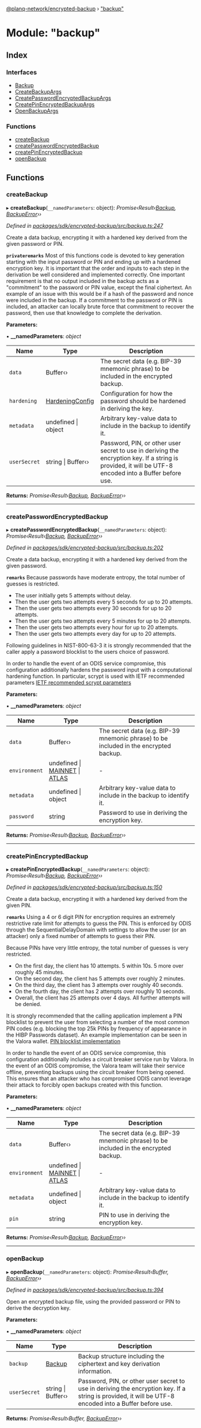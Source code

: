 [@planq-network/encrypted-backup](../README.md) › ["backup"](_backup_.md)

# Module: "backup"

## Index

### Interfaces

* [Backup](../interfaces/_backup_.backup.md)
* [CreateBackupArgs](../interfaces/_backup_.createbackupargs.md)
* [CreatePasswordEncryptedBackupArgs](../interfaces/_backup_.createpasswordencryptedbackupargs.md)
* [CreatePinEncryptedBackupArgs](../interfaces/_backup_.createpinencryptedbackupargs.md)
* [OpenBackupArgs](../interfaces/_backup_.openbackupargs.md)

### Functions

* [createBackup](_backup_.md#createbackup)
* [createPasswordEncryptedBackup](_backup_.md#createpasswordencryptedbackup)
* [createPinEncryptedBackup](_backup_.md#createpinencryptedbackup)
* [openBackup](_backup_.md#openbackup)

## Functions

###  createBackup

▸ **createBackup**(`__namedParameters`: object): *Promise‹Result‹[Backup](../interfaces/_backup_.backup.md), [BackupError](_errors_.md#backuperror)››*

*Defined in [packages/sdk/encrypted-backup/src/backup.ts:247](https://github.com/planq-network/planq-sdk/blob/master/packages/sdk/encrypted-backup/src/backup.ts#L247)*

Create a data backup, encrypting it with a hardened key derived from the given password or PIN.

**`privateremarks`** Most of this functions code is devoted to key generation starting with the input
password or PIN and ending up with a hardened encryption key. It is important that the order and
inputs to each step in the derivation be well considered and implemented correctly. One important
requirement is that no output included in the backup acts as a "commitment" to the password or PIN
value, except the final ciphertext. An example of an issue with this would be if a hash of the
password and nonce were included in the backup. If a commitment to the password or PIN is
included, an attacker can locally brute force that commitment to recover the password, then use
that knowledge to complete the derivation.

**Parameters:**

▪ **__namedParameters**: *object*

Name | Type | Description |
------ | ------ | ------ |
`data` | Buffer‹› | The secret data (e.g. BIP-39 mnemonic phrase) to be included in the encrypted backup. |
`hardening` | [HardeningConfig](../interfaces/_config_.hardeningconfig.md) | Configuration for how the password should be hardened in deriving the key. |
`metadata` | undefined &#124; object | Arbitrary key-value data to include in the backup to identify it.  |
`userSecret` | string &#124; Buffer‹› | Password, PIN, or other user secret to use in deriving the encryption key.  If a string is provided, it will be UTF-8 encoded into a Buffer before use. |

**Returns:** *Promise‹Result‹[Backup](../interfaces/_backup_.backup.md), [BackupError](_errors_.md#backuperror)››*

___

###  createPasswordEncryptedBackup

▸ **createPasswordEncryptedBackup**(`__namedParameters`: object): *Promise‹Result‹[Backup](../interfaces/_backup_.backup.md), [BackupError](_errors_.md#backuperror)››*

*Defined in [packages/sdk/encrypted-backup/src/backup.ts:202](https://github.com/planq-network/planq-sdk/blob/master/packages/sdk/encrypted-backup/src/backup.ts#L202)*

Create a data backup, encrypting it with a hardened key derived from the given password.

**`remarks`** Because passwords have moderate entropy, the total number of guesses is restricted.
  * The user initially gets 5 attempts without delay.
  * Then the user gets two attempts every 5 seconds for up to 20 attempts.
  * Then the user gets two attempts every 30 seconds for up to 20 attempts.
  * Then the user gets two attempts every 5 minutes for up to 20 attempts.
  * Then the user gets two attempts every hour for up to 20 attempts.
  * Then the user gets two attempts every day for up to 20 attempts.

Following guidelines in NIST-800-63-3 it is strongly recommended that the caller apply a password
blocklist to the users choice of password.

In order to handle the event of an ODIS service compromise, this configuration additionally
hardens the password input with a computational hardening function. In particular, scrypt is used
with IETF recommended parameters [IETF recommended scrypt parameters](https://tools.ietf.org/id/draft-whited-kitten-password-storage-00.html#name-scrypt)

**Parameters:**

▪ **__namedParameters**: *object*

Name | Type | Description |
------ | ------ | ------ |
`data` | Buffer‹› | The secret data (e.g. BIP-39 mnemonic phrase) to be included in the encrypted backup. |
`environment` | undefined &#124; [MAINNET](../enums/_config_.environmentidentifier.md#mainnet) &#124; [ATLAS](../enums/_config_.environmentidentifier.md#atlas) | - |
`metadata` | undefined &#124; object | Arbitrary key-value data to include in the backup to identify it.  |
`password` | string | Password to use in deriving the encryption key. |

**Returns:** *Promise‹Result‹[Backup](../interfaces/_backup_.backup.md), [BackupError](_errors_.md#backuperror)››*

___

###  createPinEncryptedBackup

▸ **createPinEncryptedBackup**(`__namedParameters`: object): *Promise‹Result‹[Backup](../interfaces/_backup_.backup.md), [BackupError](_errors_.md#backuperror)››*

*Defined in [packages/sdk/encrypted-backup/src/backup.ts:150](https://github.com/planq-network/planq-sdk/blob/master/packages/sdk/encrypted-backup/src/backup.ts#L150)*

Create a data backup, encrypting it with a hardened key derived from the given PIN.

**`remarks`** Using a 4 or 6 digit PIN for encryption requires an extremely restrictive rate limit for
attempts to guess the PIN. This is enforced by ODIS through the SequentialDelayDomain with
settings to allow the user (or an attacker) only a fixed number of attempts to guess their PIN.

Because PINs have very little entropy, the total number of guesses is very restricted.
  * On the first day, the client has 10 attempts. 5 within 10s. 5 more over roughly 45 minutes.
  * On the second day, the client has 5 attempts over roughly 2 minutes.
  * On the third day, the client has 3 attempts over roughly 40 seconds.
  * On the fourth day, the client has 2 attempts over roughly 10 seconds.
  * Overall, the client has 25 attempts over 4 days. All further attempts will be denied.

It is strongly recommended that the calling application implement a PIN blocklist to prevent the
user from selecting a number of the most common PIN codes (e.g. blocking the top 25k PINs by
frequency of appearance in the HIBP Passwords dataset). An example implementation can be seen in
the Valora wallet. [PIN blocklist implementation](https://github.com/valora-inc/wallet/blob/3940661c40d08e4c5db952bd0abeaabb0030fc7a/packages/mobile/src/pincode/authentication.ts#L56-L108)

In order to handle the event of an ODIS service compromise, this configuration additionally
includes a circuit breaker service run by Valora. In the event of an ODIS compromise, the Valora
team will take their service offline, preventing backups using the circuit breaker from being
opened. This ensures that an attacker who has compromised ODIS cannot leverage their attack to
forcibly open backups created with this function.

**Parameters:**

▪ **__namedParameters**: *object*

Name | Type | Description |
------ | ------ | ------ |
`data` | Buffer‹› | The secret data (e.g. BIP-39 mnemonic phrase) to be included in the encrypted backup. |
`environment` | undefined &#124; [MAINNET](../enums/_config_.environmentidentifier.md#mainnet) &#124; [ATLAS](../enums/_config_.environmentidentifier.md#atlas) | - |
`metadata` | undefined &#124; object | Arbitrary key-value data to include in the backup to identify it.  |
`pin` | string | PIN to use in deriving the encryption key. |

**Returns:** *Promise‹Result‹[Backup](../interfaces/_backup_.backup.md), [BackupError](_errors_.md#backuperror)››*

___

###  openBackup

▸ **openBackup**(`__namedParameters`: object): *Promise‹Result‹Buffer, [BackupError](_errors_.md#backuperror)››*

*Defined in [packages/sdk/encrypted-backup/src/backup.ts:394](https://github.com/planq-network/planq-sdk/blob/master/packages/sdk/encrypted-backup/src/backup.ts#L394)*

Open an encrypted backup file, using the provided password or PIN to derive the decryption key.

**Parameters:**

▪ **__namedParameters**: *object*

Name | Type | Description |
------ | ------ | ------ |
`backup` | [Backup](../interfaces/_backup_.backup.md) | Backup structure including the ciphertext and key derivation information. |
`userSecret` | string &#124; Buffer‹› | Password, PIN, or other user secret to use in deriving the encryption key.  If a string is provided, it will be UTF-8 encoded into a Buffer before use.  |

**Returns:** *Promise‹Result‹Buffer, [BackupError](_errors_.md#backuperror)››*
